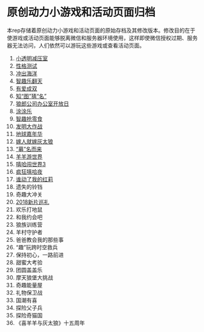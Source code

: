# 原创动力小游戏和活动页面归档
本rep存储着原创动力小游戏和活动页面的原始存档及其修改版本。修改目的在于使游戏或活动页面能够脱离微信和服务器环境使用，这样即使微信授权过期、服务器无法访问，人们依然可以游玩这些游戏或查看活动页面。

1. [小透明减压室](docs/jyfy.md)
2. [性格测试](docs/cs.md)
3. [冲出海洋](docs/deep.md)
4. [智趣乐翻天](docs/flop.md)
5. [有爱成双](docs/bus.md)
6. [知“图”猜“名”](docs/guess.md)
7. [狼郎公司办公室开放日](docs/scene.md)
8. [涂涂乐](docs/draw.md)
9.  [智趣抢零食](docs/eat.md)
10. [发明大作战](docs/plane.md)
11. [地球嘉年华](docs/gift.md)
12. [嫁人就嫁灰太狼](docs/love.md)
13. [“募”名而来](docs/collect.md)
14. [羊羊游世界](docs/world.md)
15. [嘻哈闯世界3](docs/xiha.md)
16. [疯狂嘻哈夜](docs/halloween.md)
17. [谁动了我的红莉](docs/single.md)
18. 遗失的铃铛
19. 奇趣大冲关
20. [2018新片巡礼](docs/trailer.md)
21. 欢乐打地鼠
22. 和我约会吧
23. 狼族训练营
24. 羊村守护者
27. 爸爸教会我的那些事
25. “趣”玩跨时空救兵
26. 保持初心，一路前进
27. 甜蜜大考验
28. 团圆盖盖乐
29. 摩天狼堡大挑战
30. 奇趣能量屋
31. 礼物保卫战
32. 国潮有喜
33. 探险父子兵
34. 探险奇猫国
35. 《喜羊羊与灰太狼》十五周年